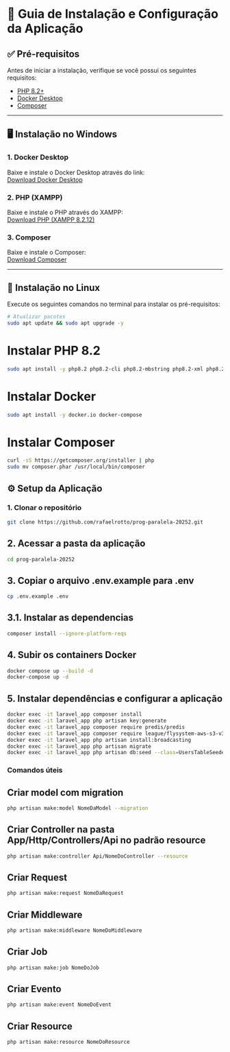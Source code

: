 # 📌 Guia de Instalação e Configuração da Aplicação

## ✅ Pré-requisitos
Antes de iniciar a instalação, verifique se você possui os seguintes requisitos:

- [PHP 8.2+](https://www.php.net/downloads)  
- [Docker Desktop](https://www.docker.com/products/docker-desktop)  
- [Composer](https://getcomposer.org/)  

---

## 🖥️ Instalação no Windows

### 1. Docker Desktop  
Baixe e instale o Docker Desktop através do link:  
[Download Docker Desktop](https://desktop.docker.com/win/main/amd64/Docker%20Desktop%20Installer.exe?utm_source=docker&utm_medium=webreferral&utm_campaign=docs-driven-download-win-amd64&_gl=1*q2ey8e*_ga*MTc1MzE5NTEyNC4xNzU1NDYwMDE3*_ga_XJWPQMJYHQ*czE3NTU0NjAwMTckbzEkZzEkdDE3NTU0NjAwMTkkajU4JGwwJGgw)

### 2. PHP (XAMPP)  
Baixe e instale o PHP através do XAMPP:  
[Download PHP (XAMPP 8.2.12)](https://sourceforge.net/projects/xampp/files/XAMPP%20Windows/8.2.12/xampp-windows-x64-8.2.12-0-VS16-installer.exe)

### 3. Composer  
Baixe e instale o Composer:  
[Download Composer](https://getcomposer.org/Composer-Setup.exe)

---

## 🐧 Instalação no Linux

Execute os seguintes comandos no terminal para instalar os pré-requisitos:

```bash
# Atualizar pacotes
sudo apt update && sudo apt upgrade -y
```

# Instalar PHP 8.2
```bash
sudo apt install -y php8.2 php8.2-cli php8.2-mbstring php8.2-xml php8.2-bcmath unzip curl
```

# Instalar Docker
```bash
sudo apt install -y docker.io docker-compose
```

# Instalar Composer
```bash
curl -sS https://getcomposer.org/installer | php
sudo mv composer.phar /usr/local/bin/composer
```

## ⚙️ Setup da Aplicação

### 1. Clonar o repositório

```bash
git clone https://github.com/rafaelrotto/prog-paralela-20252.git
```

## 2. Acessar a pasta da aplicação
```bash
cd prog-paralela-20252
```

## 3. Copiar o arquivo .env.example para .env
```bash
cp .env.example .env
```

## 3.1. Instalar as dependencias
```bash
composer install --ignore-platform-reqs
```

## 4. Subir os containers Docker
```bash
docker compose up --build -d
docker-compose up -d
```

## 5. Instalar dependências e configurar a aplicação
```bash
docker exec -it laravel_app composer install
docker exec -it laravel_app php artisan key:generate
docker exec -it laravel_app composer require predis/predis
docker exec -it laravel_app composer require league/flysystem-aws-s3-v3 "^3.0"
docker exec -it laravel_app php artisan install:broadcasting
docker exec -it laravel_app php artisan migrate
docker exec -it laravel_app php artisan db:seed --class=UsersTableSeeder
```

### Comandos úteis

## Criar model com migration

```bash
php artisan make:model NomeDaModel --migration
```

## Criar Controller na pasta App/Http/Controllers/Api no padrão resource

```bash
php artisan make:controller Api/NomeDoController --resource
```

## Criar Request

```bash
php artisan make:request NomeDaRequest
```

## Criar Middleware

```bash
php artisan make:middleware NomeDoMiddleware
```

## Criar Job

```bash
php artisan make:job NomeDoJob
```

## Criar Evento

```bash
php artisan make:event NomeDoEvent
```

## Criar Resource

```bash
php artisan make:resource NomeDoResource
```